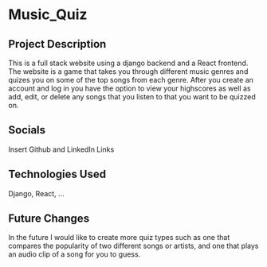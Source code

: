 # Music_Quiz

## Project Description
This is a full stack website using a django backend and a React frontend. The website is a game that takes you through different music genres and quizes you on some of the top songs from each genre. After you create an account and log in you have the option to view your highscores as well as add, edit, or delete any songs that you listen to that you want to be quizzed on. 
## Socials
Insert Github and LinkedIn Links
## Technologies Used
Django, React, ...
## Future Changes
In the future I would like to create more quiz types such as one that compares the popularity of two different songs or artists, and one that plays an audio clip of a song for you to guess.

